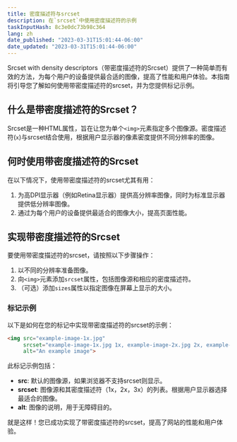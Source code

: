 ```yaml
---
title: 密度描述符与srcset
description: 在`srcset`中使用密度描述符的示例
taskInputHash: 8c3e0dc73b98c364
lang: zh
date_published: "2023-03-31T15:01:44-06:00"
date_updated: "2023-03-31T15:01:44-06:00"
---
```

Srcset with density descriptors（带密度描述符的Srcset）提供了一种简单而有效的方法，为每个用户的设备提供最合适的图像，提高了性能和用户体验。本指南将引导您了解如何使用带密度描述符的srcset，并为您提供标记示例。
## 什么是带密度描述符的Srcset？

Srcset是一种HTML属性，旨在让您为单个`<img>`元素指定多个图像源。密度描述符(`x`)与srcset结合使用，根据用户显示器的像素密度提供不同分辨率的图像。
## 何时使用带密度描述符的Srcset

在以下情况下，使用带密度描述符的srcset尤其有用：
1. 为高DPI显示器（例如Retina显示器）提供高分辨率图像，同时为标准显示器提供低分辨率图像。
2. 通过为每个用户的设备提供最适合的图像大小，提高页面性能。
## 实现带密度描述符的Srcset

要使用带密度描述符的srcset，请按照以下步骤操作：
1. 以不同的分辨率准备图像。
2. 向`<img>`元素添加`srcset`属性，包括图像源和相应的密度描述符。
3. （可选）添加`sizes`属性以指定图像在屏幕上显示的大小。
### 标记示例

以下是如何在您的标记中实现带密度描述符的srcset的示例：

```html
<img src="example-image-1x.jpg"
     srcset="example-image-1x.jpg 1x, example-image-2x.jpg 2x, example-image-3x.jpg 3x"
     alt="An example image">
```



此标记示例包括： 
- **src**: 默认的图像源，如果浏览器不支持srcset则显示。
- **srcset**: 图像源和其密度描述符（1x，2x，3x）的列表。根据用户显示器选择最适合的图像。
- **alt**: 图像的说明，用于无障碍目的。

就是这样！您已成功实现了带密度描述符的srcset，提高了网站的性能和用户体验。
